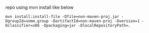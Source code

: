 
repo using mvn install like below

```
mvn install:install-file -Dfile=non-maven-proj.jar -DgroupId=some.group -DartifactId=non-maven-proj -Dversion=1 -Dclassifier=x86 -Dpackaging=jar -DlocalRepositoryPath=.
```


